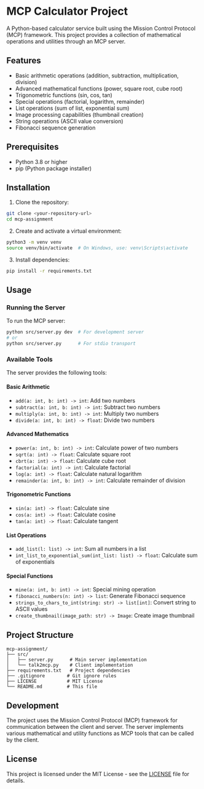 # MCP Calculator Project

A Python-based calculator service built using the Mission Control Protocol (MCP) framework. This project provides a collection of mathematical operations and utilities through an MCP server.

## Features

- Basic arithmetic operations (addition, subtraction, multiplication, division)
- Advanced mathematical functions (power, square root, cube root)
- Trigonometric functions (sin, cos, tan)
- Special operations (factorial, logarithm, remainder)
- List operations (sum of list, exponential sum)
- Image processing capabilities (thumbnail creation)
- String operations (ASCII value conversion)
- Fibonacci sequence generation

## Prerequisites

- Python 3.8 or higher
- pip (Python package installer)

## Installation

1. Clone the repository:
```bash
git clone <your-repository-url>
cd mcp-assignment
```

2. Create and activate a virtual environment:
```bash
python3 -m venv venv
source venv/bin/activate  # On Windows, use: venv\Scripts\activate
```

3. Install dependencies:
```bash
pip install -r requirements.txt
```

## Usage

### Running the Server

To run the MCP server:

```bash
python src/server.py dev  # For development server
# or
python src/server.py      # For stdio transport
```

### Available Tools

The server provides the following tools:

#### Basic Arithmetic
- `add(a: int, b: int) -> int`: Add two numbers
- `subtract(a: int, b: int) -> int`: Subtract two numbers
- `multiply(a: int, b: int) -> int`: Multiply two numbers
- `divide(a: int, b: int) -> float`: Divide two numbers

#### Advanced Mathematics
- `power(a: int, b: int) -> int`: Calculate power of two numbers
- `sqrt(a: int) -> float`: Calculate square root
- `cbrt(a: int) -> float`: Calculate cube root
- `factorial(a: int) -> int`: Calculate factorial
- `log(a: int) -> float`: Calculate natural logarithm
- `remainder(a: int, b: int) -> int`: Calculate remainder of division

#### Trigonometric Functions
- `sin(a: int) -> float`: Calculate sine
- `cos(a: int) -> float`: Calculate cosine
- `tan(a: int) -> float`: Calculate tangent

#### List Operations
- `add_list(l: list) -> int`: Sum all numbers in a list
- `int_list_to_exponential_sum(int_list: list) -> float`: Calculate sum of exponentials

#### Special Functions
- `mine(a: int, b: int) -> int`: Special mining operation
- `fibonacci_numbers(n: int) -> list`: Generate Fibonacci sequence
- `strings_to_chars_to_int(string: str) -> list[int]`: Convert string to ASCII values
- `create_thumbnail(image_path: str) -> Image`: Create image thumbnail

## Project Structure

```
mcp-assignment/
├── src/
│   ├── server.py      # Main server implementation
│   └── talk2mcp.py    # Client implementation
├── requirements.txt   # Project dependencies
├── .gitignore        # Git ignore rules
├── LICENSE           # MIT License
└── README.md         # This file
```

## Development

The project uses the Mission Control Protocol (MCP) framework for communication between the client and server. The server implements various mathematical and utility functions as MCP tools that can be called by the client.

## License

This project is licensed under the MIT License - see the [LICENSE](LICENSE) file for details.


